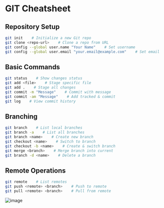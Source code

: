 # GIT Cheatsheet

## Repository Setup

```sh
git init    # Initialize a new Git repo
git clone <repo-url>    # Clone a repo from URL
git config --global user.name "Your Name"    # Set username
git config --global user.email "your.email@example.com"    # Set email
```

## Basic Commands
```sh
git status    # Show changes status
git add <file>    # Stage specific file
git add .    # Stage all changes
git commit -m "Message"    # Commit with message
git commit -am "Message"    # Add tracked & commit
git log    # View commit history
```

## Branching
```sh
git branch    # List local branches
git branch -a    # List all branches
git branch <name>    # Create new branch
git checkout <name>    # Switch to branch
git checkout -b <name>    # Create & switch branch
git merge <branch>    # Merge branch into current
git branch -d <name>    # Delete a branch
```

## Remote Operations
```sh
git remote    # List remotes
git push <remote> <branch>    # Push to remote
git pull <remote> <branch>    # Pull from remote
```

![image](https://github.com/user-attachments/assets/b24d0fc1-0d59-4771-98df-a94ad79a32c2)

